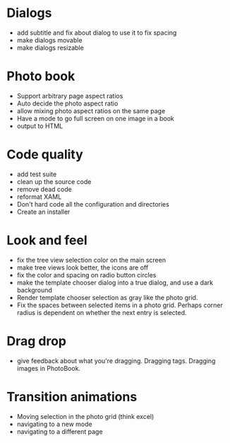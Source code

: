 ﻿# Dialogs
* add subtitle and fix about dialog to use it to fix spacing 
* make dialogs movable 
* make dialogs resizable 

# Photo book 
* Support arbitrary page aspect ratios 
* Auto decide the photo aspect ratio 
* allow mixing photo aspect ratios on the same page 
* Have a mode to go full screen on one image in a book 
* output to HTML 

# Code quality
* add test suite
* clean up the source code
* remove dead code
* reformat XAML
* Don't hard code all the configuration and directories
* Create an installer

# Look and feel 
* fix the tree view selection color on the main screen  
* make tree views look better, the icons are off  
* fix the color and spacing on radio button circles
* make the template chooser dialog into a true dialog, and use a dark background
* Render template chooser selection as gray like the photo grid.
* Fix the spaces between selected items in a photo grid. Perhaps corner radius is dependent on whether the next entry is selected. 

# Drag drop 
* give feedback about what you're dragging. Dragging tags. Dragging images in PhotoBook. 

# Transition animations
* Moving selection in the photo grid (think excel) 
* navigating to a new mode  
* navigating to a different page 
